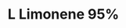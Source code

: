 ---
name: L Limonene 95%
title: L Limonene 95%
details:
  - detail:
      key: Brand
      value: Natural Aroma
  - detail:
      key: Purity
      value: 95%
  - detail:
      key: Usage/Application
      value: Fragrance, Flavour, Pharma
  - detail:
      key: Packaging Type
      value: Can, Barrel
  - detail:
      key: Packaging Size
      value: 5, 25, 200 Kg
  - detail:
      key: Physical Form
      value: Liquid
  - detail:
      key: Chemical Formula
      value: C10H16
  - detail:
      key: Boiling Point
      value: 176 deg C
  - detail:
      key: Refractive Index
      value: 1.4727
  - detail:
      key: Chiral rotation
      value: 87-102 deg
showOnHome: false
thumbnail: https://5.imimg.com/data5/AJ/SB/MY-3823480/l-limonene-95-500x500.jpg
productImages:
  - https://ucarecdn.com/8213c725-21d0-4ac0-ad5e-c1975c20032b/
category: natural isolates
---